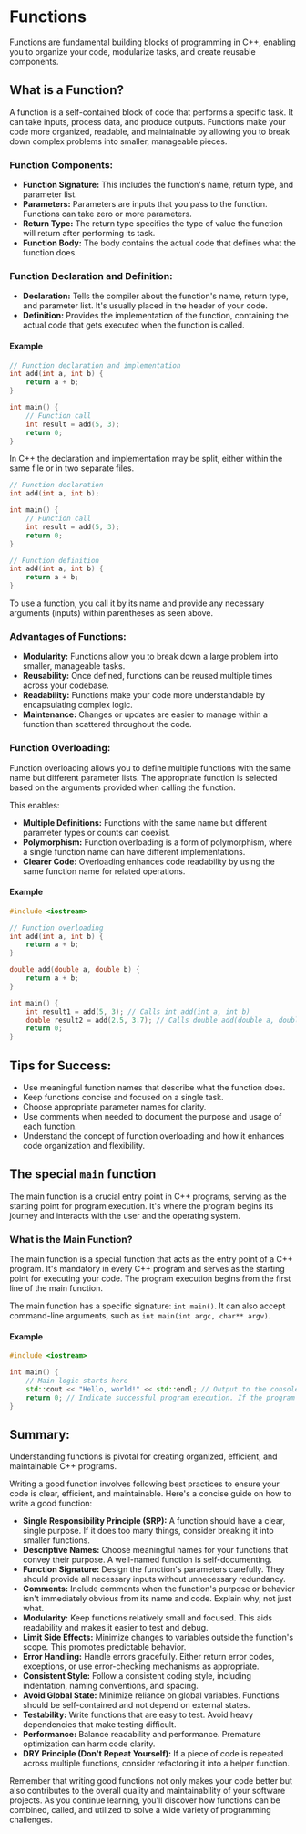 # Functions

Functions are fundamental building blocks of programming in C++, enabling you to organize your code, modularize tasks, and create reusable components. 

## What is a Function?

A function is a self-contained block of code that performs a specific task. It can take inputs, process data, and produce outputs. 
Functions make your code more organized, readable, and maintainable by allowing you to break down complex problems into smaller, manageable pieces.

### Function Components:

- __Function Signature:__ This includes the function's name, return type, and parameter list.
- __Parameters:__ Parameters are inputs that you pass to the function. Functions can take zero or more parameters.
- __Return Type:__ The return type specifies the type of value the function will return after performing its task.
- __Function Body:__ The body contains the actual code that defines what the function does.


### Function Declaration and Definition:

- __Declaration:__ Tells the compiler about the function's name, return type, and parameter list. It's usually placed in the header of your code.
- __Definition:__ Provides the implementation of the function, containing the actual code that gets executed when the function is called.

#### Example

```cpp
// Function declaration and implementation
int add(int a, int b) {
    return a + b;
}

int main() {
    // Function call
    int result = add(5, 3);
    return 0;
}
```

In C++ the declaration and implementation may be split, either within the same file or in two separate files.

```cpp
// Function declaration
int add(int a, int b);

int main() {
    // Function call
    int result = add(5, 3);
    return 0;
}

// Function definition
int add(int a, int b) {
    return a + b;
}
```

To use a function, you call it by its name and provide any necessary arguments (inputs) within parentheses as seen above.

### Advantages of Functions:

- __Modularity:__ Functions allow you to break down a large problem into smaller, manageable tasks.
- __Reusability:__ Once defined, functions can be reused multiple times across your codebase.
- __Readability:__ Functions make your code more understandable by encapsulating complex logic.
- __Maintenance:__ Changes or updates are easier to manage within a function than scattered throughout the code.

### Function Overloading:

Function overloading allows you to define multiple functions with the same name but different parameter lists. 
The appropriate function is selected based on the arguments provided when calling the function.

This enables:

- __Multiple Definitions:__ Functions with the same name but different parameter types or counts can coexist.
- __Polymorphism:__ Function overloading is a form of polymorphism, where a single function name can have different implementations.
- __Clearer Code:__ Overloading enhances code readability by using the same function name for related operations.

#### Example

```cpp
#include <iostream>

// Function overloading
int add(int a, int b) {
    return a + b;
}

double add(double a, double b) {
    return a + b;
}

int main() {
    int result1 = add(5, 3); // Calls int add(int a, int b)
    double result2 = add(2.5, 3.7); // Calls double add(double a, double b)
    return 0;
}
```

## Tips for Success:

- Use meaningful function names that describe what the function does.
- Keep functions concise and focused on a single task.
- Choose appropriate parameter names for clarity.
- Use comments when needed to document the purpose and usage of each function.
- Understand the concept of function overloading and how it enhances code organization and flexibility.

## The special `main` function

The main function is a crucial entry point in C++ programs, serving as the starting point for program execution. 
It's where the program begins its journey and interacts with the user and the operating system.

### What is the Main Function?

The main function is a special function that acts as the entry point of a C++ program. 
It's mandatory in every C++ program and serves as the starting point for executing your code. The program execution begins from the first line of the main function.

The main function has a specific signature: `int main()`. It can also accept command-line arguments, such as `int main(int argc, char** argv)`.

#### Example

```cpp
#include <iostream>

int main() {
    // Main logic starts here
    std::cout << "Hello, world!" << std::endl; // Output to the console
    return 0; // Indicate successful program execution. If the program fails, return some positive number. You decide what the numbers mean for your application.
}
```

## Summary:

Understanding functions is pivotal for creating organized, efficient, and maintainable C++ programs. 

Writing a good function involves following best practices to ensure your code is clear, efficient, and maintainable. Here's a concise guide on how to write a good function:

- __Single Responsibility Principle (SRP):__ A function should have a clear, single purpose. If it does too many things, consider breaking it into smaller functions.
- __Descriptive Names:__ Choose meaningful names for your functions that convey their purpose. A well-named function is self-documenting.
- __Function Signature:__ Design the function's parameters carefully. They should provide all necessary inputs without unnecessary redundancy.
- __Comments:__ Include comments when the function's purpose or behavior isn't immediately obvious from its name and code. Explain why, not just what.
- __Modularity:__ Keep functions relatively small and focused. This aids readability and makes it easier to test and debug.
- __Limit Side Effects:__ Minimize changes to variables outside the function's scope. This promotes predictable behavior.
- __Error Handling:__ Handle errors gracefully. Either return error codes, exceptions, or use error-checking mechanisms as appropriate.
- __Consistent Style:__ Follow a consistent coding style, including indentation, naming conventions, and spacing.
- __Avoid Global State:__ Minimize reliance on global variables. Functions should be self-contained and not depend on external states.
- __Testability:__ Write functions that are easy to test. Avoid heavy dependencies that make testing difficult.
- __Performance:__ Balance readability and performance. Premature optimization can harm code clarity.
- __DRY Principle (Don't Repeat Yourself):__ If a piece of code is repeated across multiple functions, consider refactoring it into a helper function.

Remember that writing good functions not only makes your code better but also contributes to the overall quality and maintainability of your software projects.
As you continue learning, you'll discover how functions can be combined, called, and utilized to solve a wide variety of programming challenges.
